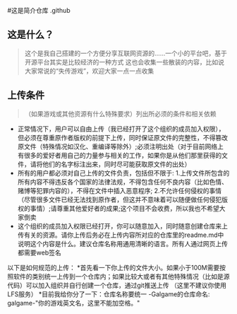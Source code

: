 #这是简介仓库 .github
## 这是什么？
> 这个是我自己搭建的一个方便分享互联网资源的……一个小的平台吧，基于开源平台其实是比较经济的一种方式
这也会收集一些散装的内容，比如说大家常说的“失传游戏”，欢迎大家一点一点收集

## 上传条件
> （如果游戏或其他资源有什么特殊要求）列出所必须的条件和相关依赖  
* 正常情况下，用户可以自由上传（我已经打开了这个组织的成员加入权限），但必须在尊重原作者版权的前提下上传，同时保证原文件的完整性，不得篡改原文件（特殊情况如汉化、重编译等除外）;必须注明出处（对于目前网络上有很多的爱好者用自己的力量参与相关的工作，如果你是从他们那里获得的文件，请将他们的名字标注出来，同时尽可能获取原文件的出处）
* 所有的用户都必须对自己上传的文件负责，包括但不限于:
  1.上传文件所包含的所有内容不得违反各个国家的法律法规，不得包含任何不良内容（比如色情、赌博等犯罪内容的），不得在文件中插入恶意程序;
  2.不允许任何侵权的事情（尽管很多文件已经无法找到原作者，但这并不意味着可以随便做任何侵犯版权的事情）;请尊重其他爱好者的成果;这个项目不会收费，所以我也不希望大家倒卖
* 这个组织的成员加入权限已经打开，你可以随意加入，同时随意创建仓库来上传有关的资源。请你上传后务必在上传内容所对应的仓库里的readme.md中说明这个内容是什么。建议仓库名称用通用清晰的语言。所有人通过网页上传都需要web签名

以下是如何规范的上传：
*首先看一下你上传的文件大小。如果小于100M需要按照软件的类别统一上传到一个仓库内；如果比较大或者有其他特殊情况（比如是源代码）可以加入组织并自行创建一个仓库，通过git推送上传 （这里不建议你使用LFS服务）
*目前我给你分了一下：仓库名称要统一
-Galgame的仓库命名:   galgame-"你的游戏英文名，这里不能加空格。"
